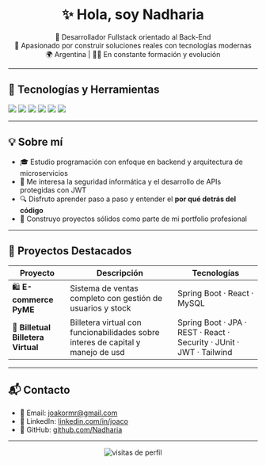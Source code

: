 <h1 align="center">✨ Hola, soy Nadharia</h1>

<p align="center">
  🚀 Desarrollador Fullstack orientado al Back-End<br/>
  💼 Apasionado por construir soluciones reales con tecnologías modernas<br/>
  🌍 Argentina | 👨‍💻 En constante formación y evolución
</p>

---

## 🧰 Tecnologías y Herramientas

<p>
  <img src="https://img.shields.io/badge/Java-ED8B00?style=for-the-badge&logo=java&logoColor=white"/>
  <img src="https://img.shields.io/badge/Spring_Boot-6DB33F?style=for-the-badge&logo=springboot&logoColor=white"/>
  <img src="https://img.shields.io/badge/MySQL-00758F?style=for-the-badge&logo=mysql&logoColor=white"/>
  <img src="https://img.shields.io/badge/TypeScript-3178C6?style=for-the-badge&logo=typescript&logoColor=white"/>
  <img src="https://img.shields.io/badge/React-61DAFB?style=for-the-badge&logo=react&logoColor=black"/>
  <img src="https://img.shields.io/badge/GitHub-181717?style=for-the-badge&logo=github&logoColor=white"/>
</p>

---

## 💡 Sobre mí

- 🎓 Estudio programación con enfoque en backend y arquitectura de microservicios
- 🔐 Me interesa la seguridad informática y el desarrollo de APIs protegidas con JWT
- 🔍 Disfruto aprender paso a paso y entender el **por qué detrás del código**
- 🧱 Construyo proyectos sólidos como parte de mi portfolio profesional

---

## 🚀 Proyectos Destacados

| Proyecto | Descripción | Tecnologías |
|---------|-------------|-------------|
| 🛍️ **E-commerce PyME** | Sistema de ventas completo con gestión de usuarios y stock | Spring Boot · React · MySQL |
| 📆 **Billetual Billetera Virtual** |Billetera virtual con funcionabilidades sobre interes de capital y manejo de usd | Spring Boot · JPA · REST · React · Security · JUnit · JWT · Tailwind |



---

## 📬 Contacto

- 📧 Email: joakormr@gmail.com
- 💼 LinkedIn: [linkedin.com/in/joaco]((https://www.linkedin.com/in/joaqu%C3%ADn-romero-5b1586165/))  
- 🐙 GitHub: [github.com/Nadharia](https://github.com/Nadharia)

---

<p align="center">
  <img src="https://komarev.com/ghpvc/?username=Nadharia&label=Profile%20views&color=0e75b6&style=flat" alt="visitas de perfil" />
</p>
